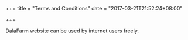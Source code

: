 +++
title = "Terms and Conditions"
date = "2017-03-21T21:52:24+08:00"

+++

DalaFarm website can be used by internet users freely.

